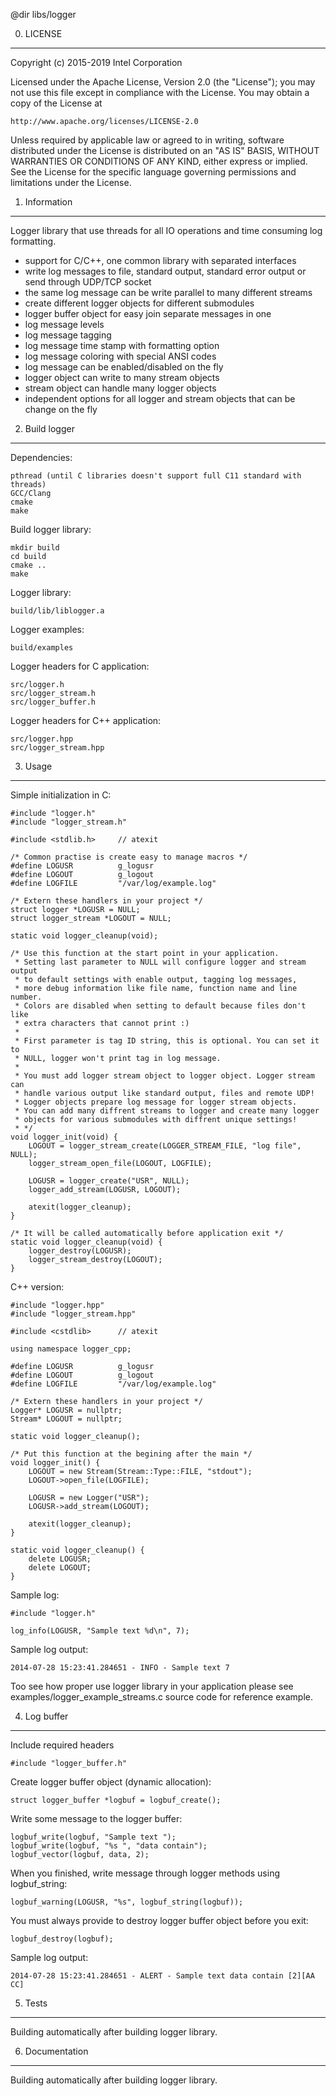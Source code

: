 @dir libs/logger

0. LICENSE
----------

Copyright (c) 2015-2019 Intel Corporation

Licensed under the Apache License, Version 2.0 (the "License");
you may not use this file except in compliance with the License.
You may obtain a copy of the License at

    http://www.apache.org/licenses/LICENSE-2.0

Unless required by applicable law or agreed to in writing, software
distributed under the License is distributed on an "AS IS" BASIS,
WITHOUT WARRANTIES OR CONDITIONS OF ANY KIND, either express or implied.
See the License for the specific language governing permissions and
limitations under the License.

1. Information
--------------

Logger library that use threads for all IO operations and time consuming log
formatting.

* support for C/C++, one common library with separated interfaces
* write log messages to file, standard output, standard error output or
  send through UDP/TCP socket
* the same log message can be write parallel to many different streams
* create different logger objects for different submodules
* logger buffer object for easy join separate messages in one
* log message levels
* log message tagging
* log message time stamp with formatting option
* log message coloring with special ANSI codes
* log message can be enabled/disabled on the fly
* logger object can write to many stream objects
* stream object can handle many logger objects
* independent options for all logger and stream objects that can be change
  on the fly

2. Build logger
---------------

Dependencies:

    pthread (until C libraries doesn't support full C11 standard with threads)
    GCC/Clang
    cmake
    make

Build logger library:

    mkdir build
    cd build
    cmake ..
    make

Logger library:

    build/lib/liblogger.a

Logger examples:

    build/examples

Logger headers for C application:

    src/logger.h
    src/logger_stream.h
    src/logger_buffer.h

Logger headers for C++ application:

    src/logger.hpp
    src/logger_stream.hpp

3. Usage
--------

Simple initialization in C:

    #include "logger.h"
    #include "logger_stream.h"

    #include <stdlib.h>     // atexit

    /* Common practise is create easy to manage macros */
    #define LOGUSR          g_logusr
    #define LOGOUT          g_logout
    #define LOGFILE         "/var/log/example.log"

    /* Extern these handlers in your project */
    struct logger *LOGUSR = NULL;
    struct logger_stream *LOGOUT = NULL;

    static void logger_cleanup(void);

    /* Use this function at the start point in your application.
     * Setting last parameter to NULL will configure logger and stream output
     * to default settings with enable output, tagging log messages,
     * more debug information like file name, function name and line number.
     * Colors are disabled when setting to default because files don't like
     * extra characters that cannot print :)
     *
     * First parameter is tag ID string, this is optional. You can set it to
     * NULL, logger won't print tag in log message.
     *
     * You must add logger stream object to logger object. Logger stream can
     * handle various output like standard output, files and remote UDP!
     * Logger objects prepare log message for logger stream objects.
     * You can add many diffrent streams to logger and create many logger
     * objects for various submodules with diffrent unique settings!
     * */
    void logger_init(void) {
        LOGOUT = logger_stream_create(LOGGER_STREAM_FILE, "log file", NULL);
        logger_stream_open_file(LOGOUT, LOGFILE);

        LOGUSR = logger_create("USR", NULL);
        logger_add_stream(LOGUSR, LOGOUT);

        atexit(logger_cleanup);
    }

    /* It will be called automatically before application exit */
    static void logger_cleanup(void) {
        logger_destroy(LOGUSR);
        logger_stream_destroy(LOGOUT);
    }

C++ version:

    #include "logger.hpp"
    #include "logger_stream.hpp"

    #include <cstdlib>      // atexit

    using namespace logger_cpp;

    #define LOGUSR          g_logusr
    #define LOGOUT          g_logout
    #define LOGFILE         "/var/log/example.log"

    /* Extern these handlers in your project */
    Logger* LOGUSR = nullptr;
    Stream* LOGOUT = nullptr;

    static void logger_cleanup();

    /* Put this function at the begining after the main */
    void logger_init() {
        LOGOUT = new Stream(Stream::Type::FILE, "stdout");
        LOGOUT->open_file(LOGFILE);

        LOGUSR = new Logger("USR");
        LOGUSR->add_stream(LOGOUT);

        atexit(logger_cleanup);
    }

    static void logger_cleanup() {
        delete LOGUSR;
        delete LOGOUT;
    }

Sample log:

    #include "logger.h"

    log_info(LOGUSR, "Sample text %d\n", 7);

Sample log output:

    2014-07-28 15:23:41.284651 - INFO - Sample text 7

Too see how proper use logger library in your application please see
examples/logger_example_streams.c source code for reference example.

4. Log buffer
-------------

Include required headers

    #include "logger_buffer.h"

Create logger buffer object (dynamic allocation):

    struct logger_buffer *logbuf = logbuf_create();

Write some message to the logger buffer:

    logbuf_write(logbuf, "Sample text ");
    logbuf_write(logbuf, "%s ", "data contain");
    logbuf_vector(logbuf, data, 2);

When you finished, write message through logger methods using logbuf_string:

    logbuf_warning(LOGUSR, "%s", logbuf_string(logbuf));

You must always provide to destroy logger buffer object before you exit:

    logbuf_destroy(logbuf);

Sample log output:

    2014-07-28 15:23:41.284651 - ALERT - Sample text data contain [2][AA CC]

5. Tests
--------

Building automatically after building logger library.

6. Documentation
----------------

Building automatically after building logger library.
